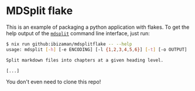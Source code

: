 # MDSplit flake

This is an example of packaging a python application with flakes. To get the help output of the [`mdsplit`](https://github.com/markusstraub/mdsplit) command line interface, just run:

```bash
$ nix run github:ibizaman/mdsplitflake -- --help
usage: mdsplit [-h] [-e ENCODING] [-l {1,2,3,4,5,6}] [-t] [-o OUTPUT] [-f] [-v] [input]

Split markdown files into chapters at a given heading level.

[...]
```

You don't even need to clone this repo!
